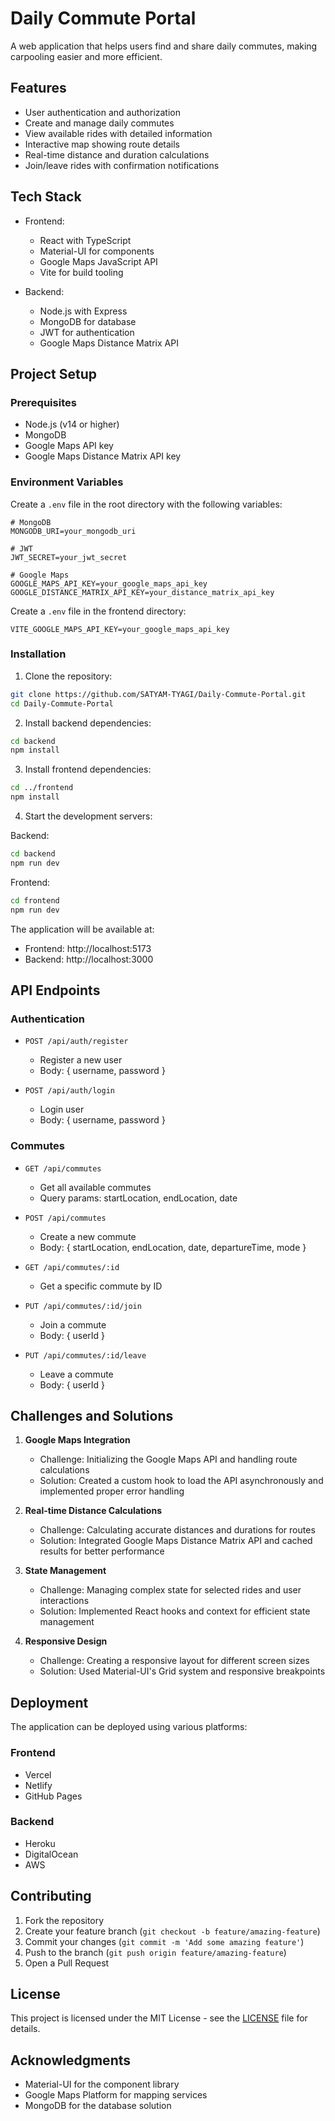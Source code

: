# Daily Commute Portal

A web application that helps users find and share daily commutes, making carpooling easier and more efficient.

## Features

- User authentication and authorization
- Create and manage daily commutes
- View available rides with detailed information
- Interactive map showing route details
- Real-time distance and duration calculations
- Join/leave rides with confirmation notifications

## Tech Stack

- Frontend:
  - React with TypeScript
  - Material-UI for components
  - Google Maps JavaScript API
  - Vite for build tooling

- Backend:
  - Node.js with Express
  - MongoDB for database
  - JWT for authentication
  - Google Maps Distance Matrix API

## Project Setup

### Prerequisites

- Node.js (v14 or higher)
- MongoDB
- Google Maps API key
- Google Maps Distance Matrix API key

### Environment Variables

Create a `.env` file in the root directory with the following variables:

```env
# MongoDB
MONGODB_URI=your_mongodb_uri

# JWT
JWT_SECRET=your_jwt_secret

# Google Maps
GOOGLE_MAPS_API_KEY=your_google_maps_api_key
GOOGLE_DISTANCE_MATRIX_API_KEY=your_distance_matrix_api_key
```

Create a `.env` file in the frontend directory:

```env
VITE_GOOGLE_MAPS_API_KEY=your_google_maps_api_key
```

### Installation

1. Clone the repository:
```bash
git clone https://github.com/SATYAM-TYAGI/Daily-Commute-Portal.git
cd Daily-Commute-Portal
```

2. Install backend dependencies:
```bash
cd backend
npm install
```

3. Install frontend dependencies:
```bash
cd ../frontend
npm install
```

4. Start the development servers:

Backend:
```bash
cd backend
npm run dev
```

Frontend:
```bash
cd frontend
npm run dev
```

The application will be available at:
- Frontend: http://localhost:5173
- Backend: http://localhost:3000

## API Endpoints

### Authentication

- `POST /api/auth/register`
  - Register a new user
  - Body: { username, password }

- `POST /api/auth/login`
  - Login user
  - Body: { username, password }

### Commutes

- `GET /api/commutes`
  - Get all available commutes
  - Query params: startLocation, endLocation, date

- `POST /api/commutes`
  - Create a new commute
  - Body: { startLocation, endLocation, date, departureTime, mode }

- `GET /api/commutes/:id`
  - Get a specific commute by ID

- `PUT /api/commutes/:id/join`
  - Join a commute
  - Body: { userId }

- `PUT /api/commutes/:id/leave`
  - Leave a commute
  - Body: { userId }

## Challenges and Solutions

1. **Google Maps Integration**
   - Challenge: Initializing the Google Maps API and handling route calculations
   - Solution: Created a custom hook to load the API asynchronously and implemented proper error handling

2. **Real-time Distance Calculations**
   - Challenge: Calculating accurate distances and durations for routes
   - Solution: Integrated Google Maps Distance Matrix API and cached results for better performance

3. **State Management**
   - Challenge: Managing complex state for selected rides and user interactions
   - Solution: Implemented React hooks and context for efficient state management

4. **Responsive Design**
   - Challenge: Creating a responsive layout for different screen sizes
   - Solution: Used Material-UI's Grid system and responsive breakpoints

## Deployment

The application can be deployed using various platforms:

### Frontend
- Vercel
- Netlify
- GitHub Pages

### Backend
- Heroku
- DigitalOcean
- AWS

## Contributing

1. Fork the repository
2. Create your feature branch (`git checkout -b feature/amazing-feature`)
3. Commit your changes (`git commit -m 'Add some amazing feature'`)
4. Push to the branch (`git push origin feature/amazing-feature`)
5. Open a Pull Request

## License

This project is licensed under the MIT License - see the [LICENSE](LICENSE) file for details.

## Acknowledgments

- Material-UI for the component library
- Google Maps Platform for mapping services
- MongoDB for the database solution
